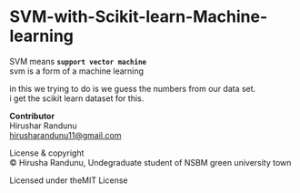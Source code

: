 # SVM-with-Scikit-learn-Machine-learning

SVM means **`support vector machine`**    
svm is a form of a machine learning

in this we trying to do is we guess the numbers from our data set.      
i get the scikit learn dataset for this.

**Contributor**         
Hirushar Randunu           
hirusharandunu11@gmail.com

License & copyright         
© Hirusha Randunu, Undegraduate student of NSBM green university town

Licensed under theMIT License